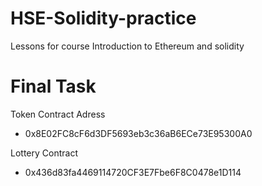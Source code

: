 # HSE-Solidity-practice
Lessons for course Introduction to Ethereum and solidity

# Final Task 

Token Contract Adress 
 - 0x8E02FC8cF6d3DF5693eb3c36aB6ECe73E95300A0


Lottery Contract
- 0x436d83fa4469114720CF3E7Fbe6F8C0478e1D114

